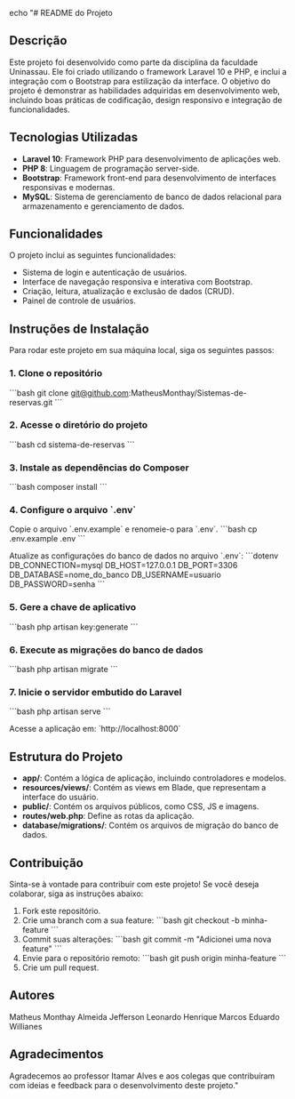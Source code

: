echo "# README do Projeto

## Descrição
Este projeto foi desenvolvido como parte da disciplina da faculdade Uninassau. Ele foi criado utilizando o framework Laravel 10 e PHP, e inclui a integração com o Bootstrap para estilização da interface. O objetivo do projeto é demonstrar as habilidades adquiridas em desenvolvimento web, incluindo boas práticas de codificação, design responsivo e integração de funcionalidades.

## Tecnologias Utilizadas
- **Laravel 10**: Framework PHP para desenvolvimento de aplicações web.
- **PHP 8**: Linguagem de programação server-side.
- **Bootstrap**: Framework front-end para desenvolvimento de interfaces responsivas e modernas.
- **MySQL**: Sistema de gerenciamento de banco de dados relacional para armazenamento e gerenciamento de dados.

## Funcionalidades
O projeto inclui as seguintes funcionalidades:
- Sistema de login e autenticação de usuários.
- Interface de navegação responsiva e interativa com Bootstrap.
- Criação, leitura, atualização e exclusão de dados (CRUD).
- Painel de controle de usuários.

## Instruções de Instalação
Para rodar este projeto em sua máquina local, siga os seguintes passos:

### 1. Clone o repositório
\`\`\`bash
git clone git@github.com:MatheusMonthay/Sistemas-de-reservas.git
\`\`\`

### 2. Acesse o diretório do projeto
\`\`\`bash
cd sistema-de-reservas
\`\`\`

### 3. Instale as dependências do Composer
\`\`\`bash
composer install
\`\`\`

### 4. Configure o arquivo \`.env\`
Copie o arquivo \`.env.example\` e renomeie-o para \`.env\`.
\`\`\`bash
cp .env.example .env
\`\`\`

Atualize as configurações do banco de dados no arquivo \`.env\`:
\`\`\`dotenv
DB_CONNECTION=mysql
DB_HOST=127.0.0.1
DB_PORT=3306
DB_DATABASE=nome_do_banco
DB_USERNAME=usuario
DB_PASSWORD=senha
\`\`\`

### 5. Gere a chave de aplicativo
\`\`\`bash
php artisan key:generate
\`\`\`

### 6. Execute as migrações do banco de dados
\`\`\`bash
php artisan migrate
\`\`\`

### 7. Inicie o servidor embutido do Laravel
\`\`\`bash
php artisan serve
\`\`\`

Acesse a aplicação em: \`http://localhost:8000\`

## Estrutura do Projeto
- **app/**: Contém a lógica de aplicação, incluindo controladores e modelos.
- **resources/views/**: Contém as views em Blade, que representam a interface do usuário.
- **public/**: Contém os arquivos públicos, como CSS, JS e imagens.
- **routes/web.php**: Define as rotas da aplicação.
- **database/migrations/**: Contém os arquivos de migração do banco de dados.

## Contribuição
Sinta-se à vontade para contribuir com este projeto! Se você deseja colaborar, siga as instruções abaixo:

1. Fork este repositório.
2. Crie uma branch com a sua feature:
\`\`\`bash
git checkout -b minha-feature
\`\`\`
3. Commit suas alterações:
\`\`\`bash
git commit -m \"Adicionei uma nova feature\"
\`\`\`
4. Envie para o repositório remoto:
\`\`\`bash
git push origin minha-feature
\`\`\`
5. Crie um pull request.


## Autores
Matheus Monthay Almeida
Jefferson 
Leonardo Henrique
Marcos Eduardo
Willianes

## Agradecimentos
Agradecemos ao professor Itamar Alves e aos colegas que contribuíram com ideias e feedback para o desenvolvimento deste projeto." 
